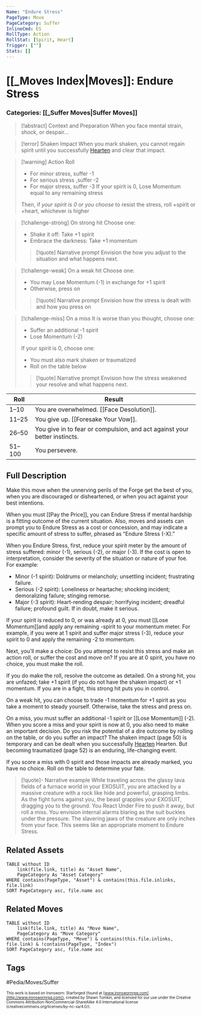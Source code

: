 ```yaml
---
Name: "Endure Stress"
PageType: Move
PageCategory: Suffer
InlineCmd: ES
RollType: Action
RollStat: [Spirit, Heart]
Trigger: [""] 
Stats: []
---
```

# [[_Moves Index|Moves]]: Endure Stress
### Categories: [[_Suffer Moves|Suffer Moves]]
>[!abstract]  Context and Preparation
>When you face mental strain, shock, or despair...

> [!error] Shaken Impact
> When you mark shaken, you cannot regain spirit until you successfully [Hearten](z_Obsi-Forge-Apedia/Moves/Recover/Hearten.md) and clear that impact.

> [!warning] Action Roll
>- For minor stress, suffer -1
>- For serious stress ,suffer -2
>- For major stress, suffer -3
> If your spirit is 0, Lose Momentum equal to any remaining stress
> 
> Then, if *your spirit is 0* or *you choose* to resist the stress, roll +spirit or +heart, whichever is higher

> [!challenge-strong] On strong hit
> Choose one:
>- Shake it off: Take +1 spirit
>- Embrace the darkness: Take +1 momentum
> > [!quote] Narrative prompt
> > Envision the how you adjust to the situation and what happens next.

> [!challenge-weak] On a weak hit
> Choose one:
>- You may Lose Momentum (-1) in exchange for +1 spirit
>- Otherwise, press on
> > [!quote] Narrative prompt
> > Envision how the stress is dealt with and how you press on

> [!challenge-miss] On a miss
>  It is worse than you thought, choose one:
>- Suffer an additional -1 spirit
>- Lose Momentum (-2)
> 
> If your spirit is 0, choose one:
>- You must also mark shaken or traumatized
>- Roll on the table below
> > [!quote] Narrative prompt
> > Envision how the stress weakened your resolve and what happens next.

| Roll | Result |
| --- | --- |
| 1–10 | You are overwhelmed. [[Face Desolution]]. |
| 11–25 | You give up. [[Foresake Your Vow]]. |
| 26–50 |  You give in to fear or compulsion, and act against your better instincts. |
| 51–100 |  You persevere. |

## Full Description
Make this move when the unnerving perils of the Forge get the best of you, when you are discouraged or disheartened, or when you act against your best intentions. 

When you must [[Pay the Price]], you can Endure Stress if mental hardship is a fitting outcome of the current situation. Also, moves and assets can prompt you to Endure Stress as a cost or concession, and may indicate a specific amount of stress to suffer, phrased as “Endure Stress (-X).” 

When you Endure Stress, first, reduce your spirit meter by the amount of stress suffered: minor (-1), serious (-2), or major (-3). If the cost is open to interpretation, consider the severity of the situation or nature of your foe. For example: 
- Minor (-1 spirit): Doldrums or melancholy; unsettling incident; frustrating failure. 
- Serious (-2 spirit): Loneliness or heartache; shocking incident; demoralizing failure; stinging remorse.
- Major (-3 spirit): Heart-rending despair; horrifying incident; dreadful failure; profound guilt. 
If in doubt, make it serious. 

If your spirit is reduced to 0, or was already at 0, you must [[Lose Momentum]]and apply any remaining -spirit to your momentum meter. For example, if you were at 1 spirit and suffer major stress (-3), reduce your spirit to 0 and apply the remaining -2 to momentum. 

Next, you’ll make a choice: Do you attempt to resist this stress and make an action roll, or suffer the cost and move on? If you are at 0 spirit, you have no choice, you must make the roll. 

If you do make the roll, resolve the outcome as detailed. 
On a strong hit, you are unfazed; take +1 spirit (if you do not have the shaken impact) or +1 momentum. If you are in a fight, this strong hit puts you in control. 

On a weak hit, you can choose to trade -1 momentum for +1 spirit as you take a moment to steady yourself. Otherwise, take the stress and press on. 

On a miss, you must suffer an additional -1 spirit or [[Lose Momentum]] (-2). When you score a miss and your spirit is now at 0, you also need to make an important decision. Do you risk the potential of a dire outcome by rolling on the table, or do you suffer an impact? The shaken impact (page 50) is temporary and can be dealt when you successfully [Hearten](z_Obsi-Forge-Apedia/Moves/Recover/Hearten.md)  Hearten. But becoming traumatized (page 52) is an enduring, life-changing event. 

If you score a miss with 0 spirit and those impacts are already marked, you have no choice. Roll on the table to determine your fate. 

> [!quote]- Narrative example
> While traveling across the glassy lava fields of a furnace world in your EXOSUIT, you are attacked by a massive creature with a rock like hide and powerful, grasping limbs. As the fight turns against you, the beast grapples your EXOSUIT, dragging you to the ground. You React Under Fire to push it away, but roll a miss. You envision internal alarms blaring as the suit buckles under the pressure. The slavering jaws of the creature are only inches from your face. This seems like an appropriate moment to Endure Stress.

## Related Assets
```dataview
TABLE without ID
	link(file.link, title) As "Asset Name",
	PageCategory As "Asset Category"
WHERE contains(PageType, "Asset") & contains(this.file.inlinks, file.link)
SORT PageCategory asc, file.name asc
```

## Related Moves
```dataview
TABLE without ID
	link(file.link, title) As "Move Name",
	PageCategory As "Move Category"
WHERE contains(PageType, "Move") & contains(this.file.inlinks, file.link) & !contains(PageType, "Index")
SORT PageCategory asc, file.name asc
```

## Tags
#Pedia/Moves/Suffer 

<font size=-2>This work is based on Ironsworn: Starforged (found at [www.ironswornrpg.com](http://www.ironswornrpg.com)), created by Shawn Tomkin, and licensed for our use under the Creative Commons Attribution-NonCommercial-ShareAlike 4.0 International license  (creativecommons.org/licenses/by-nc-sa/4.0/).</font>